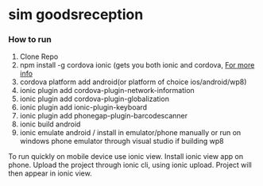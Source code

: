 sim goodsreception
===

### How to run
1. Clone Repo
2. npm install -g cordova ionic (gets you both ionic and cordova, <a href="http://ionicframework.com/getting-started/">For more info</a>
3. cordova platform add android(or platform of choice ios/android/wp8)
4. ionic plugin add cordova-plugin-network-information
5. ionic plugin add cordova-plugin-globalization
6. ionic plugin add ionic-plugin-keyboard
7. ionic plugin add phonegap-plugin-barcodescanner
8. ionic build android
9. ionic emulate android / install in emulator/phone manually or run on windows phone emulator through visual studio if building wp8

To run quickly on mobile device use ionic view. Install ionic view app on phone. Upload the project through ionic cli, using ionic upload. Project will then appear in ionic view.

